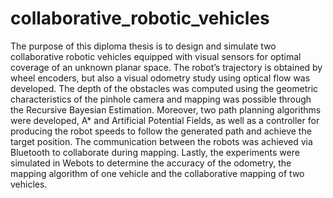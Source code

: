 # collaborative_robotic_vehicles

The purpose of this diploma thesis is to design and simulate two collaborative robotic vehicles equipped with visual sensors for optimal coverage of an unknown planar space. The robot’s trajectory is obtained by wheel encoders, but also a visual odometry study using optical flow was developed. The depth of the obstacles was computed using the geometric characteristics of the pinhole camera and mapping was possible through the Recursive Bayesian Estimation. Moreover, two path planning algorithms were developed, A* and Artificial Potential Fields, as well as a controller for producing the robot speeds to follow the generated path and achieve the target position. The communication between the robots was achieved via Bluetooth to collaborate during mapping. Lastly, the experiments were simulated in Webots to determine the accuracy of the odometry, the mapping algorithm of one vehicle and the collaborative mapping of two vehicles.
